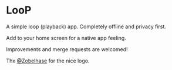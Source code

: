 # LooP

A simple loop (playback) app. Completely offline and privacy first.

Add to your home screen for a native app feeling.

Improvements and merge requests are welcomed!

Thx [@Zobelhase](https://zobelhase.de) for the nice logo.